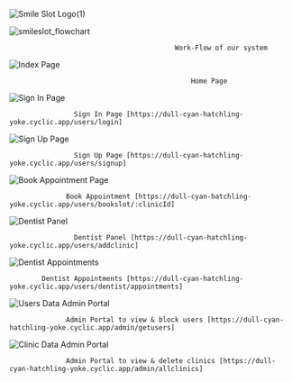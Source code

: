 ![Smile Slot Logo(1)](https://user-images.githubusercontent.com/114407593/237023642-6049b701-bd06-415a-a72d-f9e745da54a0.png)

![smileslot_flowchart](https://user-images.githubusercontent.com/114407593/237023316-5c3108eb-dbb9-40a7-83cd-111cefae1651.png)

                                             Work-Flow of our system

![Index Page](https://user-images.githubusercontent.com/114407593/237024643-b5ee418e-c884-4058-a035-05765b664a9a.png)

                                                 Home Page

![Sign In Page](https://user-images.githubusercontent.com/114407593/237025430-850d260c-c515-4257-ad54-7d22ba6c5ce8.png)

                    Sign In Page [https://dull-cyan-hatchling-yoke.cyclic.app/users/login]
                                                         
![Sign Up Page](https://user-images.githubusercontent.com/114407593/237026165-7deecadc-da19-458d-889a-646c175c3463.png)

                    Sign Up Page [https://dull-cyan-hatchling-yoke.cyclic.app/users/signup]
                    
![Book Appointment Page](https://user-images.githubusercontent.com/114407593/237038119-382e1e90-f83c-4cd5-a92a-6c707783610f.png)

                  Book Appointment [https://dull-cyan-hatchling-yoke.cyclic.app/users/bookslot/:clinicId]

![Dentist Panel](https://user-images.githubusercontent.com/114407593/237027037-5db721ec-2b41-4e20-97cb-08befdaa65b9.png)
                                                         
                    Dentist Panel [https://dull-cyan-hatchling-yoke.cyclic.app/users/addclinic]

![Dentist Appointments](https://user-images.githubusercontent.com/114407593/237027635-ec99bfe6-c6d8-4d76-afe6-1efbed88496a.png)

            Dentist Appointments [https://dull-cyan-hatchling-yoke.cyclic.app/users/dentist/appointments]

![Users Data Admin Portal](https://github.com/anonymous10062002/mountainous-behavior-4917/assets/114407593/9204f4bc-98c6-490d-946d-79983ddf0a5a)

                  Admin Portal to view & block users [https://dull-cyan-hatchling-yoke.cyclic.app/admin/getusers]
                  
![Clinic Data Admin Portal](https://github.com/anonymous10062002/mountainous-behavior-4917/assets/114407593/cf64f605-2177-44e9-9e42-2649f92a080b)

                  Admin Portal to view & delete clinics [https://dull-cyan-hatchling-yoke.cyclic.app/admin/allclinics]

